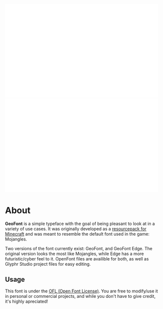 ![GeoFont Preview](./GeoFont-Preview.gif)
![GeoFont Edge Preview](./GeoFont-Edge-Preview.gif)

# About

**GeoFont** is a simple typeface with the goal of being pleasant to look at in a variety of use cases. It was originally developed as a [resourcepack for Minecraft](https://github.com/Xetheon/mc-geometric-font) and was meant to resemble the default font used in the game: Mojangles.

Two versions of the font currently exist: GeoFont, and GeoFont Edge. The original version looks the most like Mojangles, while Edge has a more futuristic/cyber feel to it. OpenFont files are availible for both, as well as Glyphr Studio project files for easy editing.

## Usage

This font is under the [OFL (Open Font License)](https://github.com/Xetheon/GeoFont/blob/main/LICENSE). You are free to modify/use it in personal or commercial projects, and while you don't have to give credit, it's highly apreciated!

